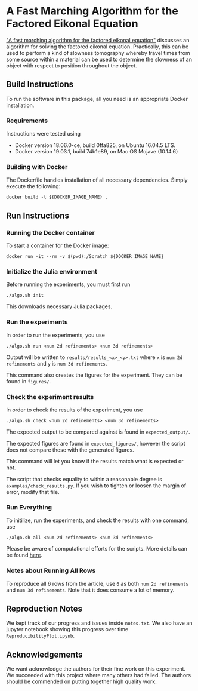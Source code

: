 # A Fast Marching Algorithm for the Factored Eikonal Equation

["A fast marching algorithm for the factored eikonal
equation"](https://dx.doi.org/10.1016/j.jcp.2016.08.012) discusses an algorithm
for solving the factored eikonal equation. Practically, this can be used to
perform a kind of slowness tomography whereby travel times from some source
within a material can be used to determine the slowness of an object with
respect to position throughout the object.

## Build Instructions

To run the software in this package, all you need is an appropriate Docker installation.

### Requirements

Instructions were tested using 

 * Docker version 18.06.0-ce, build 0ffa825, on Ubuntu 16.04.5 LTS.
 * Docker version 19.03.1, build 74b1e89, on Mac OS Mojave (10.14.6)

### Building with Docker
The Dockerfile handles installation of all necessary dependencies. Simply execute the following:

    docker build -t ${DOCKER_IMAGE_NAME} .

## Run Instructions

### Running the Docker container
To start a container for the Docker image:

    docker run -it --rm -v $(pwd):/Scratch ${DOCKER_IMAGE_NAME}

### Initialize the Julia environment
Before running the experiments, you must first run 

    ./algo.sh init
   
This downloads necessary Julia packages.

### Run the experiments
In order to run the experiments, you use 

    ./algo.sh run <num 2d refinements> <num 3d refinements>
   
Output will be written to `results/results_<x>_<y>.txt` where `x` is `num 2d refinements` and `y` is `num 3d refinements`.

This command also creates the figures for the experiment. They can be found in `figures/`.

### Check the experiment results
In order to check the results of the experiment, you use 

    ./algo.sh check <num 2d refinements> <num 3d refinements>

The expected output to be compared against is found in `expected_output/`.

The expected figures are found in `expected_figures/`, however the script does not compare these with the generated figures.

This command will let you know if the results match what is expected or not.

The script that checks equality to within a reasonable degree is `examples/check_results.py`. If you wish to tighten or loosen the margin of error, modify that file.


### Run Everything
To initilize, run the experiments, and check the results with one command, use

	./algo.sh all <num 2d refinements> <num 3d refinements>

Please be aware of computational efforts for the scripts. More details can be found [here](COMPUTATIONAL_EFFORTS.md).

### Notes about Running All Rows
To reproduce all 6 rows from the article, use `6` as both `num 2d refinements` and `num 3d refinements`. Note that it does consume a lot of memory.

## Reproduction Notes
We kept track of our progress and issues inside `notes.txt`. We also have an
jupyter notebook showing this progress over time `ReproducibilityPlot.ipynb`.

## Acknowledgements
We want acknowledge the authors for their fine work on this experiment. We
succeeded with this project where many others had failed. The authors should be commended on putting together high quality work.
